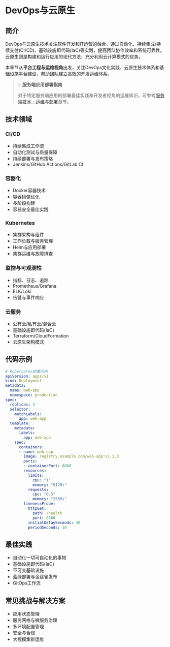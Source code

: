 # DevOps与云原生

## 简介

DevOps与云原生技术关注软件开发和IT运营的融合，通过自动化、持续集成/持续交付(CI/CD)、基础设施即代码(IaC)等实践，提高团队协作效率和系统可靠性。云原生则是构建和运行应用的现代方法，充分利用云计算模式的优势。

本章节从**平台工程与运维视角**出发，关注DevOps文化实践、云原生技术体系和基础设施平台建设，帮助团队建立高效的开发运维体系。

> 💡 **服务端应用部署指南**
> 
> 对于特定服务端应用的部署最佳实践和开发者视角的运维知识，可参考[服务端技术 - 运维与部署](/server/运维与部署/)章节。

## 技术领域

### CI/CD
- 持续集成工作流
- 自动化测试与质量保障
- 持续部署与发布策略
- Jenkins/GitHub Actions/GitLab CI

### 容器化
- Docker容器技术
- 容器镜像优化
- 多阶段构建
- 容器安全最佳实践

### Kubernetes
- 集群架构与组件
- 工作负载与服务管理
- Helm与应用部署
- 集群运维与故障排查

### 监控与可观测性
- 指标、日志、追踪
- Prometheus/Grafana
- ELK/Loki
- 告警与事件响应

### 云服务
- 公有云/私有云/混合云
- 基础设施即代码(IaC)
- Terraform/CloudFormation
- 云原生架构模式

## 代码示例

```yaml
# Kubernetes部署示例
apiVersion: apps/v1
kind: Deployment
metadata:
  name: web-app
  namespace: production
spec:
  replicas: 3
  selector:
    matchLabels:
      app: web-app
  template:
    metadata:
      labels:
        app: web-app
    spec:
      containers:
      - name: web-app
        image: registry.example.com/web-app:v1.2.3
        ports:
        - containerPort: 8080
        resources:
          limits:
            cpu: "1"
            memory: "512Mi"
          requests:
            cpu: "0.5"
            memory: "256Mi"
        livenessProbe:
          httpGet:
            path: /health
            port: 8080
          initialDelaySeconds: 30
          periodSeconds: 10
```

## 最佳实践

- 自动化一切可自动化的事物
- 基础设施即代码(IaC)
- 不可变基础设施
- 蓝绿部署与金丝雀发布
- GitOps工作流

## 常见挑战与解决方案

- 应用状态管理
- 服务网格与微服务治理
- 多环境配置管理
- 安全与合规
- 大规模集群运维 